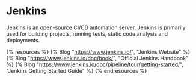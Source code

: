 # Jenkins

Jenkins is an open-source CI/CD automation server. Jenkins is primarily used for building projects, running tests, static code analysis and deployments.

{% resources %}
  {% Blog "https://www.jenkins.io/", "Jenkins Website" %}
  {% Blog "https://www.jenkins.io/doc/book/", "Official Jenkins Handbook" %}
  {% Blog "https://www.jenkins.io/doc/pipeline/tour/getting-started/", "Jenkins Getting Started Guide" %}
{% endresources %}
